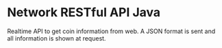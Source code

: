 # Network RESTful API Java
 
Realtime API to get coin information from web.
A JSON format is sent and all information is shown at request.
